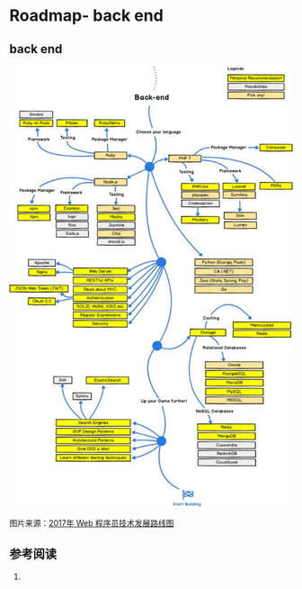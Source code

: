 # Roadmap- back end
## back end

![back-end roadmap](res/roadmap-back-end.jpg)

图片来源：[2017年 Web 程序员技术发展路线图](https://zhuanlan.zhihu.com/p/25897612)

## 参考阅读
1. 


